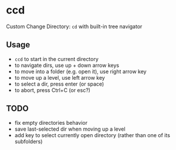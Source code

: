 # ccd
Custom Change Directory: `cd` with built-in tree navigator


## Usage
- `ccd` to start in the current directory
- to navigate dirs, use up + down arrow keys
- to move into a folder (e.g. open it), use right arrow key
- to move up a level, use left arrow key
- to select a dir, press enter (or space)
- to abort, press Ctrl+C (or esc?)


## TODO
- fix empty directories behavior
- save last-selected dir when moving up a level
- add key to select currently open directory (rather than one of its subfolders)